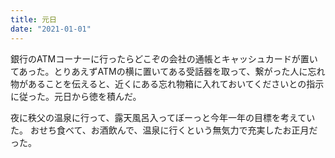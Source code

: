 ```yaml
---
title: 元日
date: "2021-01-01"
---
```


銀行のATMコーナーに行ったらどこぞの会社の通帳とキャッシュカードが置いてあった。とりあえずATMの横に置いてある受話器を取って、繋がった人に忘れ物があることを伝えると、近くにある忘れ物箱に入れておいてくださいとの指示に従った。元日から徳を積んだ。

夜に秩父の温泉に行って、露天風呂入ってぼーっと今年一年の目標を考えていた。
おせち食べて、お酒飲んで、温泉に行くという無気力で充実したお正月だった。